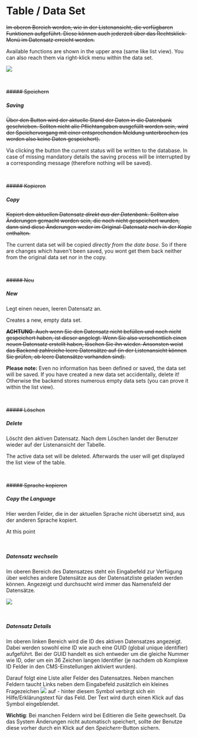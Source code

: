 # Table / Data Set

~~Im oberen Bereich werden, wie in der Listenansicht, die verfügbaren Funktionen aufgeführt. Diese können auch jederzeit über das Rechtsklick-Menü im Datensatz erreicht werden.~~

Available functions are shown in the upper area (same like list view). You can also reach them via right-klick menu within the data set.

![](bild10.png)

<br>

~~##### Speichern~~

##### Saving

~~Über den Button wird der aktuelle Stand der Daten in die Datenbank geschrieben. Sollten nicht alle Pflichtangaben ausgefüllt worden sein, wird der Speichervorgang mit einer entsprechenden Meldung unterbrochen (es werden also keine Daten gespeichert).~~

Via clicking the button the current status will be written to the database. In case of missing mandatory details the saving process will be interrupted by a corresponding message (therefore nothing will be saved).

<br>


~~##### Kopieren~~

##### Copy

~~Kopiert den aktuellen Datensatz *direkt aus der Datenbank*. Sollten also Änderungen gemacht worden sein, die noch nicht gespeichert wurden, dann sind diese Änderungen weder im Original-Datensatz noch in der Kopie enthalten.~~

The current data set will be copied *directly from the date base*. So if there are changes which haven't been saved, you wont get them back neither from the original data set nor in the copy.

<br>

~~##### Neu~~

##### New

Legt einen neuen, leeren Datensatz an.

Creates a new, empty data set.

~~**ACHTUNG**: Auch wenn Sie den Datensatz nicht befüllen und noch nicht gespeichert haben, ist dieser angelegt. Wenn Sie also versehentlich einen neuen Datensatz erstellt haben, löschen Sie ihn wieder. Ansonsten weist das Backend zahlreiche leere Datensätze auf (in der Listenansicht können Sie prüfen, ob leere Datensätze vorhanden sind).~~

**Please note:** Even no information has been defined or saved, the data set will be saved. If you have created a new data set accidentally, delete it! Otherwise the backend stores numerous empty data sets (you can prove it within the list view).

<br>

~~##### Löschen~~

##### Delete

Löscht den aktiven Datensatz. Nach dem Löschen landet der Benutzer wieder auf der Listenansicht der Tabelle.

The active data set will be deleted. Afterwards the user will get displayed the list view of the table.

<br>

~~##### Sprache kopieren~~

##### Copy the Language

Hier werden Felder, die in der aktuellen Sprache nicht übersetzt sind, aus der anderen Sprache kopiert.

At this point 

<br>

##### Datensatz wechseln

Im oberen Bereich des Datensatzes steht ein Eingabefeld zur Verfügung über welches andere Datensätze aus der Datensatzliste geladen werden können. Angezeigt und durchsucht wird immer das Namensfeld der Datensätze.

![](bild11.png)

<br>

##### Datensatz Details

Im oberen linken Bereich wird die ID des aktiven Datensatzes angezeigt. Dabei werden sowohl eine ID wie auch eine GUID (global unique identifier) aufgeführt. Bei der GUID handelt es sich entweder um die gleiche Nummer wie ID, oder um ein 36 Zeichen langen Identifier (je nachdem ob Komplexe ID Felder in den CMS-Einstellungen aktiviert wurden).

Darauf folgt eine Liste aller Felder des Datensatzes. Neben manchen Feldern taucht Links neben dem Eingabefeld zusätzlich ein kleines Fragezeichen ![](bild12.png) auf - hinter diesem Symbol verbirgt sich ein Hilfe/Erklärungstext für das Feld. Der Text wird durch einen Klick auf das Symbol eingeblendet.

**Wichtig**: Bei manchen Feldern wird bei Editieren die Seite gewechselt. Da das System Änderungen nicht automatisch speichert, sollte der Benutze diese vorher durch ein Klick auf den *Speichern*-Button sichern.